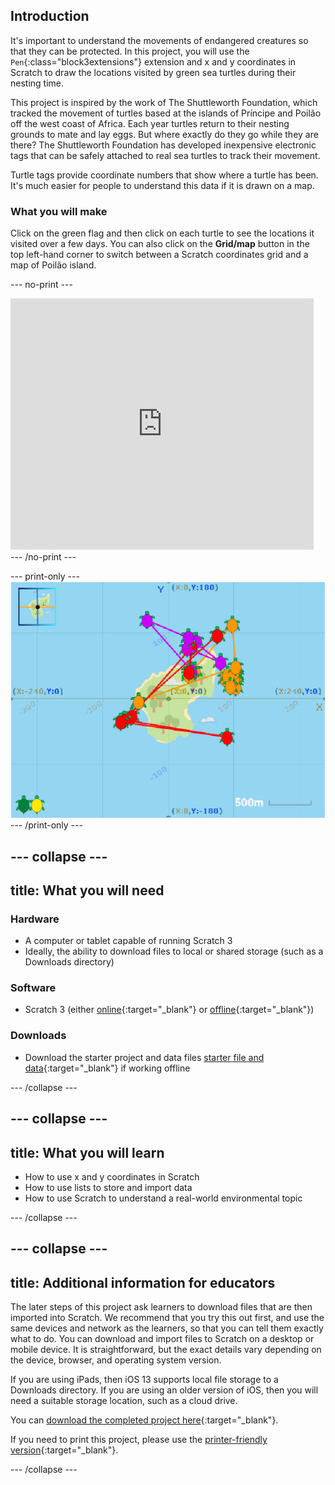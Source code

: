 ## Introduction

It's important to understand the movements of endangered creatures so that they can be protected. In this project, you will use the `Pen`{:class="block3extensions"} extension and x and y coordinates in Scratch to draw the locations visited by green sea turtles during their nesting time.

This project is inspired by the work of The Shuttleworth Foundation, which tracked the movement of turtles based at the islands of Príncipe and Poilão off the west coast of Africa. Each year turtles return to their nesting grounds to mate and lay eggs. But where exactly do they go while they are there? The Shuttleworth Foundation has developed inexpensive electronic tags that can be safely attached to real sea turtles to track their movement. 

Turtle tags provide coordinate numbers that show where a turtle has been. It's much easier for people to understand this data if it is drawn on a map.

### What you will make

Click on the green flag and then click on each turtle to see the locations it visited over a few days. You can also click on the **Grid/map** button in the top left-hand corner to switch between a Scratch coordinates grid and a map of Poilão island. 

--- no-print ---
<div class="scratch-preview">
<iframe src="https://scratch.mit.edu/projects/428136635/embed" allowtransparency="true" width="485" height="402" frameborder="0" scrolling="no" allowfullscreen></iframe>
</div>
--- /no-print ---

--- print-only ---
![Complete project](images/showcase_static.png)
--- /print-only ---

--- collapse ---
---
title: What you will need
---
### Hardware

+ A computer or tablet capable of running Scratch 3
+ Ideally, the ability to download files to local or shared storage (such as a Downloads directory)

### Software

+ Scratch 3 (either [online](https://scratch.mit.edu/){:target="_blank"} or [offline](https://scratch.mit.edu/download){:target="_blank"})

### Downloads

+ Download the starter project and data files [starter file and data](http://rpf.io/p/en/turtle-tracker-go){:target="_blank"} if working offline

--- /collapse ---

--- collapse ---
---
title: What you will learn
---

+ How to use x and y coordinates in Scratch
+ How to use lists to store and import data
+ How to use Scratch to understand a real-world environmental topic

--- /collapse ---

--- collapse ---
---
title: Additional information for educators
---

The later steps of this project ask learners to download files that are then imported into Scratch. We recommend that you try this out first, and use the same devices and network as the learners, so that you can tell them exactly what to do. You can download and import files to Scratch on a desktop or mobile device. It is straightforward, but the exact details vary depending on the device, browser, and operating system version. 

If you are using iPads, then iOS 13 supports local file storage to a Downloads directory. If you are using an older version of iOS, then you will need a suitable storage location, such as a cloud drive. 

You can [download the completed project here](http://rpf.io/p/en/turtle-tracker-get){:target="_blank"}.

If you need to print this project, please use the [printer-friendly version](https://projects.raspberrypi.org/en/projects/turtle-tracker/print){:target="_blank"}.

--- /collapse ---
